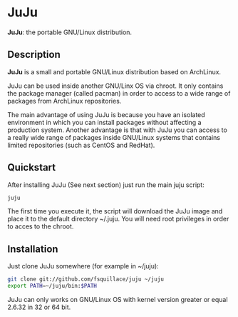 JuJu
====
**JuJu**: the portable GNU/Linux distribution.

Description
-----------
**JuJu** is a small and portable GNU/Linux distribution based on ArchLinux.

JuJu can be used inside another GNU/Linx OS via chroot. It only contains the package manager (called pacman) in order to access to a wide range of packages from ArchLinux repositories.

The main advantage of using JuJu is because you have an isolated environment in which you can install
packages without affecting a production system. Another advantage is that with JuJu
you can access to a really wide range of packages inside GNU/Linux systems that contains
limited repositories (such as CentOS and RedHat).

Quickstart
----------
After installing JuJu (See next section) just run the main juju script:
```bash
juju
```
The first time you execute it, the script will download the JuJu image and place it
to the default directory ~/.juju.
You will need root privileges in order to acces to the chroot.

Installation
------------
Just clone JuJu somewhere (for example in ~/juju):

```bash
git clone git://github.com/fsquillace/juju ~/juju
export PATH=~/juju/bin:$PATH
```

JuJu can only works on GNU/Linux OS with kernel version greater or equal
2.6.32 in 32 or 64 bit.
